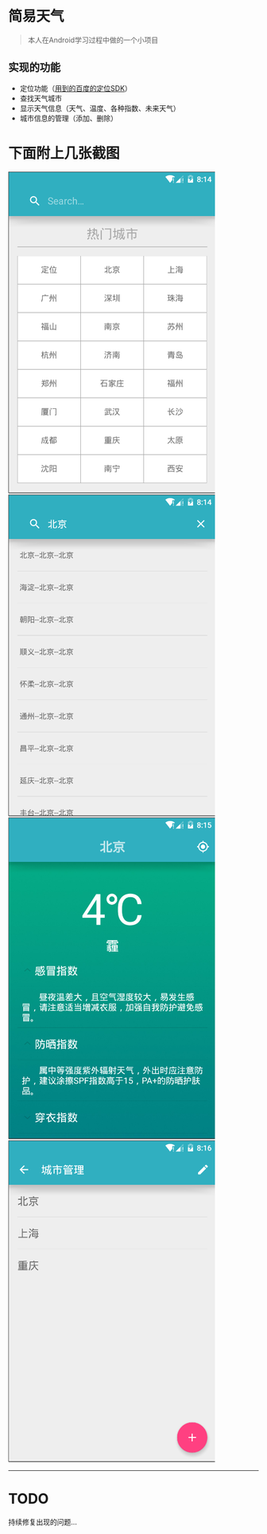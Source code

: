 
# 简易天气
> 本人在Android学习过程中做的一个小项目

## 实现的功能

  * 定位功能（[用到的百度的定位SDK]()）
  * 查找天气城市
  * 显示天气信息（天气、温度、各种指数、未来天气）
  * 城市信息的管理（添加、删除）

# 下面附上几张截图

![](pic/1.png)
![](pic/2.png)
![](pic/3.png)
![](pic/4.png)

---

# TODO
  持续修复出现的问题...
